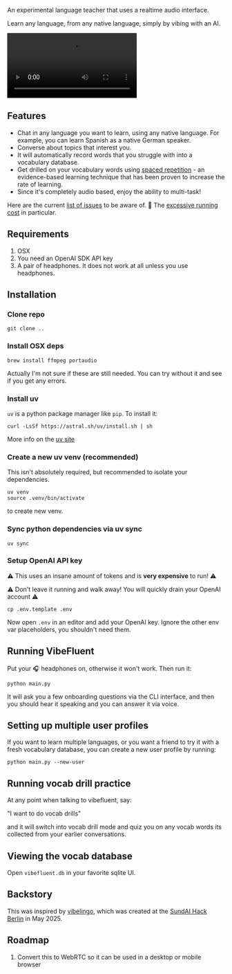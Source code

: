 
An experimental language teacher that uses a realtime audio interface.  

Learn any language, from any native language, simply by vibing with an AI.  

<video src="https://github.com/user-attachments/assets/d7242333-4a22-4239-af99-8dd8f4d1a030" controls="controls" style="max-width: 100%;">
</video>

## Features

* Chat in any language you want to learn, using any native language.  For example, you can learn Spanish as a native German speaker.
* Converse about topics that interest you.
* It will automatically record words that you struggle with into a vocabulary database.
* Get drilled on your vocabulary words using [spaced repetition](https://en.wikipedia.org/wiki/Spaced_repetition#:~:text=Spaced%20repetition%20is%20an%20evidence,exploit%20the%20psychological%20spacing%20effect.) - an evidence-based learning technique that has been proven to increase the rate of learning.
* Since it's completely audio based, enjoy the ability to multi-task!  

Here are the current [list of issues](https://github.com/tleyden/vibefluent/issues) to be aware of.  💸 The [excessive running cost](https://github.com/tleyden/vibefluent/issues/21) in particular. 

## Requirements

1. OSX
2. You need an OpenAI SDK API key
3. A pair of headphones.  It does not work at all unless you use headphones.

## Installation

### Clone repo

```
git clone ..
```

### Install OSX deps

```
brew install ffmpeg portaudio
```

Actually I'm not sure if these are still needed.  You can try without it and see if you get any errors.

### Install uv

`uv` is a python package manager like `pip`.  To install it:

```
curl -LsSf https://astral.sh/uv/install.sh | sh
```

More info on the [uv site](https://docs.astral.sh/uv/getting-started/installation/)

### Create a new uv venv (recommended)

This isn't absolutely required, but recommended to isolate your dependencies.

```
uv venv
source .venv/bin/activate
``` 

to create new venv.

### Sync python dependencies via uv sync

```
uv sync
```

### Setup OpenAI API key

⚠️ This uses an insane amount of tokens and is **very expensive** to run! ⚠️ 

⚠️ Don't leave it running and walk away!  You will quickly drain your OpenAI account ⚠️ 

```
cp .env.template .env
```

Now open `.env` in an editor and add your OpenAI key.  Ignore the other env var placeholders, you shouldn't need them.


## Running VibeFluent

Put your 🎧 headphones on, otherwise it won't work.  Then run it:

```
python main.py
```

It will ask you a few onboarding questions via the CLI interface, and then you should hear it speaking and you can answer it via voice.

## Setting up multiple user profiles

If you want to learn multiple languages, or you want a friend to try it with a fresh vocabulary database, you can create a new user profile by running:

```
python main.py --new-user
```

## Running vocab drill practice

At any point when talking to vibefluent, say:

"I want to do vocab drills"

and it will switch into vocab drill mode and quiz you on any vocab words its collected from your earlier conversations.

## Viewing the vocab database

Open `vibefluent.db` in your favorite sqlite UI.

## Backstory

This was inspired by [vibelingo](https://github.com/tleyden/vibelingo), which was created at the [SundAI Hack Berlin](https://lu.ma/lhzjraav) in May 2025.

## Roadmap

1. Convert this to WebRTC so it can be used in a desktop or mobile browser